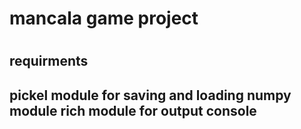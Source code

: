 <h1> mancala game project <h1>

  <h2> requirments <h2>
    pickel module for saving and loading
    numpy module 
    rich module for output console
